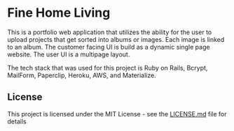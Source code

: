# Fine Home Living

This is a portfolio web application that utilizes the ability for the user to upload projects that get sorted into albums or images. Each image is linked to an album. The customer facing UI is build as a dynamic single page website. The user UI is a multipage layout. 

The tech stack that was used for this project is Ruby on Rails, Bcrypt, MailForm, Paperclip, Heroku, AWS, and Materialize.

## License

This project is licensed under the MIT License - see the [LICENSE.md](LICENSE.md) file for details